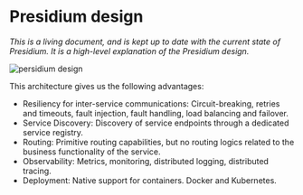 # Presidium design

_This is a living document, and is kept up to date with the current state of
Presidium. It is a high-level explanation of the Presidium design._

![persidium design](https://user-images.githubusercontent.com/17064840/40309169-3b0fac24-5d11-11e8-848d-f1686b7689e9.png)


This architecture gives us the following advantages:
* Resiliency for inter-service communications: Circuit-breaking, retries and timeouts, fault injection, fault handling, load balancing and failover.
* Service Discovery: Discovery of service endpoints through a dedicated service registry.
* Routing: Primitive routing capabilities, but no routing logics related to the business functionality of the service.
* Observability: Metrics, monitoring, distributed logging, distributed tracing.
* Deployment: Native support for containers. Docker and Kubernetes.
